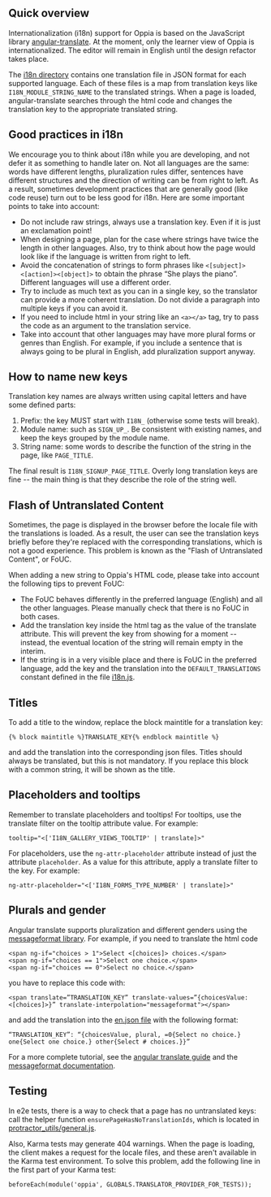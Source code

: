 ## Quick overview

Internationalization (i18n) support for Oppia is based on the JavaScript library [angular-translate](https://angular-translate.github.io/). At the moment, only the learner view of Oppia is internationalized. The editor will remain in English until the design refactor takes place.

The [i18n directory](https://github.com/oppia/oppia/tree/develop/i18n) contains one translation file in JSON format for each supported language. Each of these files is a map from translation keys like `I18N_MODULE_STRING_NAME` to the translated strings. When a page is loaded, angular-translate searches through the html code and changes the translation key to the appropriate translated string.

## Good practices in i18n

We encourage you to think about i18n while you are developing, and not defer it as something to handle later on. Not all languages are the same: words have different lengths, pluralization rules differ, sentences have different structures and the direction of writing can be from right to left. As a result, sometimes development practices that are generally good (like code reuse) turn out to be less good for i18n. Here are some important points to take into account:
- Do not include raw strings, always use a translation key. Even if it is just an exclamation point!
- When designing a page, plan for the case where strings have twice the length in other languages. Also, try to think about how the page would look like if the language is written from right to left.
- Avoid the concatenation of strings to form phrases like `<[subject]><[action]><[object]>` to obtain the phrase “She plays the piano”. Different languages will use a different order.
- Try to include as much text as you can in a single key, so the translator can provide a more coherent translation. Do not divide a paragraph into multiple keys if you can avoid it.
- If you need to include html in your string like an `<a></a>` tag, try to pass the code as an argument to the translation service.
- Take into account that other languages may have more plural forms or genres than English. For example, if you include a sentence that is always going to be plural in English, add pluralization support anyway.

## How to name new keys

Translation key names are always written using capital letters and have some defined parts:

1. Prefix: the key MUST start with `I18N_` (otherwise some tests will break).
2. Module name: such as `SIGN_UP_`. Be consistent with existing names, and keep the keys grouped by the module name.
3. String name: some words to describe the function of the string in the page, like `PAGE_TITLE`.

The final result is `I18N_SIGNUP_PAGE_TITLE`. Overly long translation keys are fine -- the main thing is that they describe the role of the string well.

## Flash of Untranslated Content

Sometimes, the page is displayed in the browser before the locale file with the translations is loaded. As a result, the user can see the translation keys briefly before they're replaced with the corresponding translations, which is not a good experience. This problem is known as the "Flash of Untranslated Content", or FoUC.

When adding a new string to Oppia's HTML code, please take into account the following tips to prevent FoUC:
- The FoUC behaves differently in the preferred language (English) and all the other languages. Please manually check that there is no FoUC in both cases.
- Add the translation key inside the html tag as the value of the translate attribute. This will prevent the key from showing for a moment -- instead, the eventual location of the string will remain empty in the interim.
- If the string is in a very visible place and there is FoUC in the preferred language, add the key and the translation into the `DEFAULT_TRANSLATIONS` constant defined in the file [i18n.js](https://github.com/oppia/oppia/blob/develop/core/templates/dev/head/i18n.js).

## Titles

To add a title to the window, replace the block maintitle for a translation key:

    {% block maintitle %}TRANSLATE_KEY{% endblock maintitle %}

and add the translation into the corresponding json files. Titles should always be translated, but this is not mandatory. If you replace this block with a common string, it will be shown as the title.

## Placeholders and tooltips

Remember to translate placeholders and tooltips! For tooltips, use the translate filter on the tooltip attribute value. For example:

    tooltip="<['I18N_GALLERY_VIEWS_TOOLTIP' | translate]>"

For placeholders, use the `ng-attr-placeholder` attribute instead of just the attribute `placeholder`. As a value for this attribute, apply a translate filter to the key. For example:

    ng-attr-placeholder="<['I18N_FORMS_TYPE_NUMBER' | translate]>"

## Plurals and gender

Angular translate supports pluralization and different genders using the [messageformat library](https://github.com/SlexAxton/messageformat.js/). For example, if you need to translate the html code

    <span ng-if="choices > 1">Select <[choices]> choices.</span>
    <span ng-if="choices == 1">Select one choice.</span>
    <span ng-if="choices == 0">Select no choice.</span>

you have to replace this code with:

    <span translate=”TRANSLATION_KEY” translate-values=”{choicesValue:<[choices]>}” translate-interpolation="messageformat"></span>

and add the translation into the [en.json file](https://github.com/oppia/oppia/blob/develop/i18n/en.json) with the following format:

    “TRANSLATION_KEY”: “{choicesValue, plural, =0{Select no choice.} one{Select one choice.} other{Select # choices.}}”

For a more complete tutorial, see the [angular translate guide](http://angular-translate.github.io/docs/#/guide/14_pluralization) and the [messageformat documentation](https://github.com/SlexAxton/messageformat.js/). 

## Testing

In e2e tests, there is a way to check that a page has no untranslated keys: call the helper function `ensurePageHasNoTranslationIds`, which is located in [protractor_utils/general.js](https://github.com/oppia/oppia/blob/develop/core/tests/protractor_utils/general.js).

Also, Karma tests may generate 404 warnings. When the page is loading, the client makes a request for the locale files, and these aren't available in the Karma test environment. To solve this problem, add the following line in the first part of your Karma test:

    beforeEach(module('oppia', GLOBALS.TRANSLATOR_PROVIDER_FOR_TESTS));